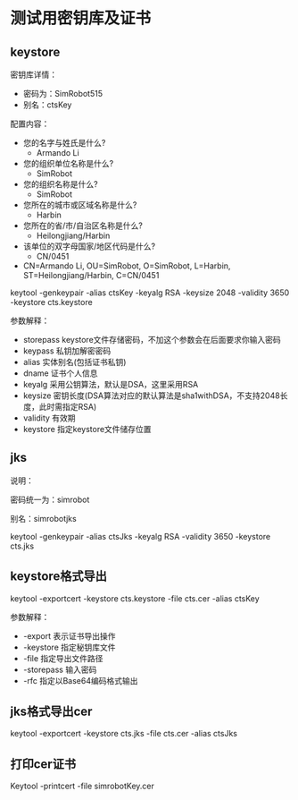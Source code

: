 # 测试用密钥库及证书

## keystore

密钥库详情：

- 密码为：SimRobot515
- 别名：ctsKey

配置内容：

- 您的名字与姓氏是什么?
  - Armando Li
- 您的组织单位名称是什么?
  - SimRobot
- 您的组织名称是什么?
  - SimRobot
- 您所在的城市或区域名称是什么?
  - Harbin
- 您所在的省/市/自治区名称是什么?
  - Heilongjiang/Harbin
- 该单位的双字母国家/地区代码是什么?
  - CN/0451
- CN=Armando Li, OU=SimRobot, O=SimRobot, L=Harbin, ST=Heilongjiang/Harbin, C=CN/0451

keytool -genkeypair -alias ctsKey -keyalg RSA -keysize 2048 -validity 3650 -keystore cts.keystore

参数解释：
- storepass  keystore文件存储密码，不加这个参数会在后面要求你输入密码
- keypass  私钥加解密密码
- alias  实体别名(包括证书私钥)
- dname  证书个人信息
- keyalg  采用公钥算法，默认是DSA，这里采用RSA
- keysize  密钥长度(DSA算法对应的默认算法是sha1withDSA，不支持2048长度，此时需指定RSA)
- validity  有效期
- keystore  指定keystore文件储存位置


## jks

说明：

密码统一为：simrobot

别名：simrobotjks

keytool -genkeypair -alias ctsJks -keyalg RSA -validity 3650 -keystore cts.jks

## keystore格式导出

keytool -exportcert -keystore cts.keystore -file cts.cer -alias ctsKey

 参数解释：
- -export  表示证书导出操作
- -keystore  指定秘钥库文件
- -file  指定导出文件路径
- -storepass  输入密码
- -rfc  指定以Base64编码格式输出

## jks格式导出cer

keytool -exportcert -keystore  cts.jks -file cts.cer -alias ctsJks

## 打印cer证书

Keytool -printcert -file simrobotKey.cer

